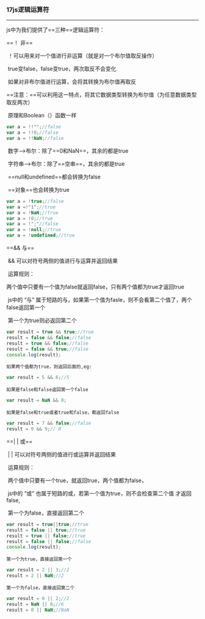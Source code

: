 ###  17js逻辑运算符

---

js中为我们提供了==三种==逻辑运算符：

==！  非==

​		！可以用来对一个值进行非运算（就是对一个布尔值取反操作）

​			true变false，false变true，两次取反不会变化

​			如果对非布尔值进行运算，会将其转换为布尔值再取反

​				==注意：==可以利用这一特点，将其它数据类型转换为布尔值（为任意数据类型取反两次）

​				原理和Boolean（）函数一样

```js
var a = !!"";//false
var a = !!0;//false
var a = !!NaN;//false
```

​				数字——>布尔：除了==0和NaN==，其余的都是true

​				字符串——>布尔：除了==空串==，其余的都是true

​				==null和undefined==都会转换为false

​				==对象==也会转换为true

```js
var a = !true;//false
var a =!"1";//true
var a = !NaN;//true
var a = !0;//true
var a = !";"//false
var a = !null;//true
var a = !undefined;//true
```

==&&   与==

​		&& 可以对符号两侧的值进行与运算并返回结果

​		运算规则：

​			两个值中只要有一个值为false就返回false，只有两个值都为true才返回true

​			js中的 “与” 属于短路的与，如果第一个值为fasle，则不会看第二个值了，两个false返回第一个

​			第一个为true则必返回第二个

```js
var result = true && true;//true
result = false && false;//false
result = true && false;//false
result = false && true;//false
console.log(result);
```

`如果两个值都为true，则返回后面的,eg:`

```js
var result = 5 && 6;//5
```

`如果是false和false返回第一个false`

```js
var result = NaN && 0;
```

`如果是false和true或者true和false，都返回false`

```js
var result = 7 && false;//false
result = 0 && 9;// 0
```

==| |   或==

​		| | 可以对符号两侧的值进行或运算并返回结果

​		运算规则：

​			两个值中只要有一个true，就返回true，两个值都为false，

​			js中的 “或” 也属于短路的或，若第一个值为true，则不会检查第二个值 才返回false,

​			第一个为false，直接返回第二个

```js  
var result = true||true;//true
result = false || true;//true
result = true || false;//true
result = false || false;//false
console.log(result);
```

`第一个为true，直接返回第一个`

```js
var result = 2 || 3;//2
result = 2 || NaN;//2
```

`第一个为false，直接返回第二个`

```js
var result = 0 || 2;//2
result = NaN || 6;//6
result = 0 || NaN;//NaN
```

